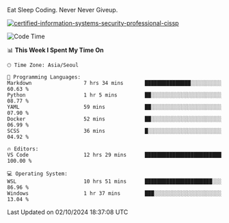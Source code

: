 Eat Sleep Coding.
Never Never Giveup.

[![certified-information-systems-security-professional-cissp](https://user-images.githubusercontent.com/44606727/157613689-acd84ec6-5f8f-4e79-89d9-a8d51f033634.png)](https://www.credly.com/badges/f394a010-85a0-450b-9136-8043af01d71c/public_url)

<!--START_SECTION:waka-->
![Code Time](http://img.shields.io/badge/Code%20Time-3%2C463%20hrs%2053%20mins-blue)

📊 **This Week I Spent My Time On** 

```text
🕑︎ Time Zone: Asia/Seoul

💬 Programming Languages: 
Markdown                 7 hrs 34 mins       ███████████████░░░░░░░░░░   60.63 % 
Python                   1 hr 5 mins         ██░░░░░░░░░░░░░░░░░░░░░░░   08.77 % 
YAML                     59 mins             ██░░░░░░░░░░░░░░░░░░░░░░░   07.90 % 
Docker                   52 mins             ██░░░░░░░░░░░░░░░░░░░░░░░   06.99 % 
SCSS                     36 mins             █░░░░░░░░░░░░░░░░░░░░░░░░   04.92 % 

🔥 Editors: 
VS Code                  12 hrs 29 mins      █████████████████████████   100.00 % 

💻 Operating System: 
WSL                      10 hrs 51 mins      ██████████████████████░░░   86.96 % 
Windows                  1 hr 37 mins        ███░░░░░░░░░░░░░░░░░░░░░░   13.04 % 
```


 Last Updated on 02/10/2024 18:37:08 UTC
<!--END_SECTION:waka-->
